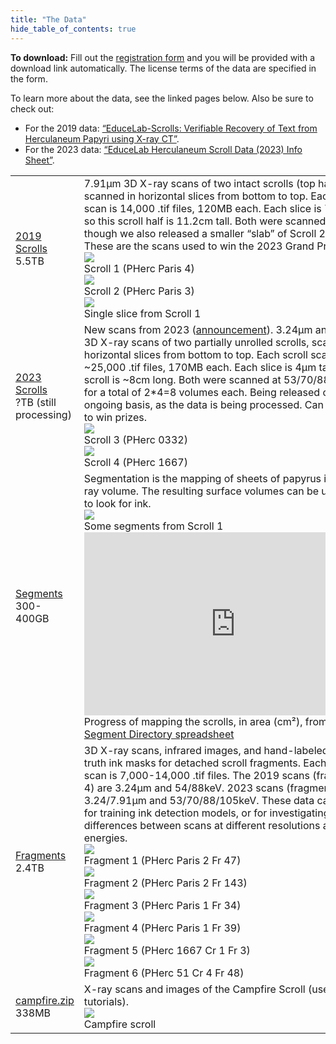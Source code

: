 ```yaml
---
title: "The Data"
hide_table_of_contents: true
---
```


<head>
  <html data-theme="dark" />

  <meta
    name="description"
    content="A $1,000,000+ machine learning and computer vision competition"
  />

  <meta property="og:type" content="website" />
  <meta property="og:url" content="https://scrollprize.org" />
  <meta property="og:title" content="Vesuvius Challenge" />
  <meta
    property="og:description"
    content="A $1,000,000+ machine learning and computer vision competition"
  />
  <meta
    property="og:image"
    content="https://scrollprize.org/img/social/opengraph.jpg"
  />

  <meta property="twitter:card" content="summary_large_image" />
  <meta property="twitter:url" content="https://scrollprize.org" />
  <meta property="twitter:title" content="Vesuvius Challenge" />
  <meta
    property="twitter:description"
    content="A $1,000,000+ machine learning and computer vision competition"
  />
  <meta
    property="twitter:image"
    content="https://scrollprize.org/img/social/opengraph.jpg"
  />
</head>

**To download:** Fill out the [registration form](https://forms.gle/HV1J6dJbmCB2z5QL8) and you will be provided with a download link automatically. The license terms of the data are specified in the form.

<div>To learn more about the data, see the linked pages below. Also be sure to check out:</div>

* For the 2019 data: [“EduceLab-Scrolls: Verifiable Recovery of Text from Herculaneum Papyri using X-ray CT”](https://arxiv.org/abs/2304.02084).
* For the 2023 data: [“EduceLab Herculaneum Scroll Data (2023) Info Sheet”](https://drive.google.com/file/d/1I6JNrR6A9pMdANbn6uAuXbcDNwjk8qZ2/view?usp=sharing).

<div>
  <table>
    <tbody>
      <tr>
        <td><a href="/data_scrolls">2019 Scrolls</a><br/>5.5TB</td>
        <td>
          <div className="mb-4">7.91µm 3D X-ray scans of two intact scrolls (top halves only), scanned in horizontal slices from bottom to top. Each half scroll scan is 14,000 .tif files, 120MB each. Each slice is 7.91µm tall, so this scroll half is 11.2cm tall. Both were scanned at 54keV, though we also released a smaller “slab” of Scroll 2 at 88keV. These are the scans used to win the 2023 Grand Prize.</div>
          <div className="flex flex-wrap max-w-[500px]">
            <div className="sm:w-[45%] mb-2 mr-2"><img src="/img/overview/scroll1-small-actual.jpg" className="w-[100%]"/><figcaption className="mt-[-6px]">Scroll 1 (PHerc Paris 4)</figcaption></div>
            <div className="sm:w-[45%] mb-2"><img src="/img/overview/scroll2-small-actual.jpg" className="w-[100%]"/><figcaption className="mt-[-6px]">Scroll 2 (PHerc Paris 3)</figcaption></div>
            <div><img src="/img/data/07000.jpg" className="max-w-[300px]"/><br/><figcaption className="mt-[-6px]">Single slice from Scroll 1</figcaption></div>
          </div>
        </td>
      </tr>
      <tr>
        <td><a href="/data_scrolls">2023 Scrolls</a><br/>?TB <span className="text-sm">(still processing)</span></td>
        <td>
          <div className="mb-4">New scans from 2023 (<a href="https://scrollprize.substack.com/p/new-scans-of-herculaneum-papyri-at">announcement</a>). 3.24µm and 7.91µm 3D X-ray scans of two partially unrolled scrolls, scanned in horizontal slices from bottom to top. Each scroll scan is ~25,000 .tif files, 170MB each. Each slice is 4µm tall, so each scroll is ~8cm long. Both were scanned at 53/70/88/105keV, for a total of 2*4=8 volumes each. Being released on an ongoing basis, as the data is being processed. Can also be used to win prizes.</div>
          <div className="flex flex-wrap max-w-[500px]">
            <div className="sm:w-[35.5%] mb-2 mr-2"><img src="/img/overview/PHerc0332.jpg" className="w-[100%]"/><figcaption className="mt-[-6px]">Scroll 3 (PHerc 0332)</figcaption></div>
            <div className="sm:w-[55%] mb-2"><img src="/img/overview/PHerc1667.jpg" className="w-[100%]"/><figcaption className="mt-[-6px]">Scroll 4 (PHerc 1667)</figcaption></div>
          </div>
        </td>
      </tr>
      <tr>
        <td><a href="/data_segments">Segments</a><br/>300-400GB</td>
        <td>
          <div className="mb-4">Segmentation is the mapping of sheets of papyrus in a 3D X-ray volume. The resulting surface volumes can be used directly to look for ink.</div>
          <div className="flex flex-wrap max-w-[500px]">
            <div className="w-[100%] max-w-[400px] mb-4"><div className="overflow-hidden mb-2"><img loading="eager" src="/img/data/segmentation-animation.webp" className="w-[100%] mt-[-30px] mb-[-50px]"/></div><figcaption className="mt-[-6px]">Some segments from Scroll 1</figcaption></div>
            <div className="w-[100%] max-w-[484px]">
              <iframe width="484" height="293" className="w-[100%]" seamless frameborder="0" scrolling="no" src="https://docs.google.com/spreadsheets/d/e/2PACX-1vRQxQefw-7rl3Hnt1Q7MFpI27FtzsvFo2x9q6egW8vN5am8QlQLE20BAjOSPZ2teztjdgMUOGc6FV7Y/pubchart?oid=1982586813&amp;format=interactive"></iframe>
              <figcaption className="mt-0">Progress of mapping the scrolls, in area (cm²), from the <a href="https://docs.google.com/spreadsheets/d/1zC_5vkqWgb_5z4Q9BYsETF7_3r1BYPccdAnS_GRYOaQ/edit#gid=2051117465">Segment Directory spreadsheet</a></figcaption>
            </div>
          </div>
        </td>
      </tr>
      <tr>
        <td><a href="/data_fragments">Fragments</a><br/>2.4TB</td>
        <td>
          <div className="mb-4">3D X-ray scans, infrared images, and hand-labeled ground truth ink masks for detached scroll fragments. Each fragment scan is 7,000-14,000 .tif files. The 2019 scans (fragments 1-4) are 3.24µm and 54/88keV. 2023 scans (fragments 5-6) are 3.24/7.91µm and 53/70/88/105keV. These data can be used for training ink detection models, or for investigating the differences between scans at different resolutions and energies.</div>
          <div className="flex flex-wrap">
            <div className="sm:w-[45%] max-w-[200px] mb-2 mr-2"><img src="/img/data/fr1.jpg" className="w-[100%]"/><figcaption className="mt-[-6px]">Fragment 1 (PHerc Paris 2 Fr 47)</figcaption></div>
            <div className="sm:w-[45%] max-w-[200px] mb-2 mr-2"><img src="/img/data/fr2.jpg" className="w-[100%]"/><figcaption className="mt-[-6px]">Fragment 2 (PHerc Paris 2 Fr 143)</figcaption></div>
            <div className="sm:w-[45%] max-w-[200px] mb-2 mr-2"><img src="/img/data/fr3.png" className="w-[100%]"/><figcaption className="mt-[-6px]">Fragment 3 (PHerc Paris 1 Fr 34)</figcaption></div>
            <div className="sm:w-[45%] max-w-[200px] mb-2 mr-2"><img src="/img/data/fr4.png" className="w-[100%]"/><figcaption className="mt-[-6px]">Fragment 4 (PHerc Paris 1 Fr 39)</figcaption></div>
            <div className="sm:w-[45%] max-w-[130px] mb-2 mr-2"><img src="/img/data/fr5.png" className="w-[100%]"/><figcaption className="mt-[-6px]">Fragment 5 (PHerc 1667 Cr 1 Fr 3)</figcaption></div>
            <div className="sm:w-[45%] max-w-[220px] mb-2 mr-2"><img src="/img/data/fr6.png" className="w-[100%]"/><figcaption className="mt-[-6px]">Fragment 6 (PHerc 51 Cr 4 Fr 48)</figcaption></div>
          </div>
        </td>
      </tr>
      <tr>
        <td><a href="https://gist.github.com/janpaul123/280262ebce904f7366fe4cc155593e90">campfire.zip</a><br/>338MB</td>
        <td>
          <div className="mb-4">X-ray scans and images of the Campfire Scroll (used in tutorials).</div>
          <div className="flex flex-wrap">
            <div className="sm:w-[35%] max-w-[100px] sm:max-w-[1000px] mb-2 mr-2"><img src="/img/tutorials/campfire-rolled2.jpg" className="max-w-[100px]"/><br/><figcaption className="mt-[-6px]">Campfire scroll</figcaption></div>
          </div>
        </td>
      </tr>
    </tbody>
  </table>
</div>
